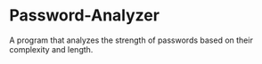 # Password-Analyzer
A program that analyzes the strength of passwords based on their complexity and length.
